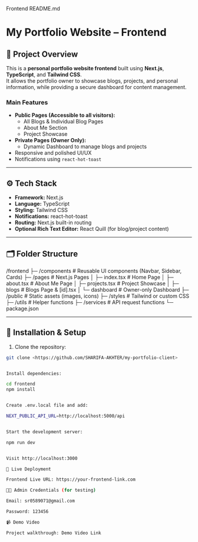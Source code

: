 Frontend README.md

# My Portfolio Website – Frontend

## 📝 Project Overview

This is a **personal portfolio website frontend** built using **Next.js**, **TypeScript**, and **Tailwind CSS**.  
It allows the portfolio owner to showcase blogs, projects, and personal information, while providing a secure dashboard for content management.

### **Main Features**

- **Public Pages (Accessible to all visitors):**
  - All Blogs & Individual Blog Pages
  - About Me Section
  - Project Showcase
- **Private Pages (Owner Only):**
  - Dynamic Dashboard to manage blogs and projects
- Responsive and polished UI/UX
- Notifications using `react-hot-toast`

---

## ⚙️ Tech Stack

- **Framework:** Next.js
- **Language:** TypeScript
- **Styling:** Tailwind CSS
- **Notifications:** react-hot-toast
- **Routing:** Next.js built-in routing
- **Optional Rich Text Editor:** React Quill (for blog/project content)

---

## 🗂 Folder Structure

/frontend
├─ /components # Reusable UI components (Navbar, Sidebar, Cards)
├─ /pages # Next.js Pages
│ ├─ index.tsx # Home Page
│ ├─ about.tsx # About Me Page
│ ├─ projects.tsx # Project Showcase
│ ├─ blogs # Blogs Page & [id].tsx
│ └─ dashboard # Owner-only Dashboard
├─ /public # Static assets (images, icons)
├─ /styles # Tailwind or custom CSS
├─ /utils # Helper functions
├─ /services # API request functions
└─ package.json

---

## 🚀 Installation & Setup

1. Clone the repository:

```bash
git clone <https://github.com/SHARIFA-AKHTER/my-portfolio-client>


Install dependencies:

cd frontend
npm install


Create .env.local file and add:

NEXT_PUBLIC_API_URL=http://localhost:5000/api


Start the development server:

npm run dev


Visit http://localhost:3000

🔗 Live Deployment

Frontend Live URL: https://your-frontend-link.com

🧑‍💻 Admin Credentials (for testing)

Email: sr0589071@gmail.com

Password: 123456

📹 Demo Video

Project walkthrough: Demo Video Link
